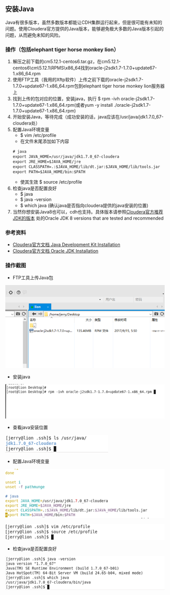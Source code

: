## 安装Java
Java有很多版本，虽然多数版本都能让CDH集群运行起来，但是很可能有未知的问题。使用Cloudera官方提供的Java版本，能够避免极大多数的Java版本引起的问题，从而避免未知的风险。

### 操作（包括elephant tiger horse monkey lion）
1. 解压之前下载的cm5.12.1-centos6.tar.gz，在cm5.12.1-centos6\cm\5.12.1\RPMS\x86_64找到oracle-j2sdk1.7-1.7.0+update67-1.x86_64.rpm
2. 使用FTP工具（我用的Xftp软件）上传之前下载的oracle-j2sdk1.7-1.7.0+update67-1.x86_64.rpm包到elephant tiger horse monkey lion服务器上
3. 找到上传的包对应的位置，安装java，执行 $ rpm -ivh oracle-j2sdk1.7-1.7.0+update67-1.x86_64.rpm(或者yum -y install ./oracle-j2sdk1.7-1.7.0+update67-1.x86_64.rpm)
4. 开始安装Java，等待完成（成功安装的话，java应该在/usr/java/jdk1.7.0_67-cloudera处）
5. 配置Java环境变量
	- $ vim /etc/profile
	- 在文件末尾添加如下内容
	```
	# java
	export JAVA_HOME=/usr/java/jdk1.7.0_67-cloudera
	export JRE_HOME=$JAVA_HOME/jre
	export CLASSPATH=.:$JAVA_HOME/lib/dt.jar:$JAVA_HOME/lib/tools.jar
	export PATH=$JAVA_HOME/bin:$PATH
	```
	- 使其生效 $ source /etc/profile
6. 检查java是否配置良好
	- $ java
	- $ java -version
	- $ which java (确认java是否指向cloudera提供的java安装的位置)
7. 当然你想安装Java8也可以，cdh也支持。具体版本请参照[Cloudera官方推荐JDK的版本](https://www.cloudera.com/documentation/enterprise/release-notes/topics/rn_consolidated_pcm.html#pcm_jdk) 处的Oracle JDK 8 versions that are tested and recommended

### 参考资料
- [Cloudera官方文档 Java Development Kit Installation](https://www.cloudera.com/documentation/enterprise/latest/topics/cdh_ig_jdk_installation.html)
- [Cloudera官方文档 Oracle JDK Installation](https://www.cloudera.com/documentation/cdh/5-1-x/CDH5-Installation-Guide/cdh5ig_oracle_jdk_installation.html)

### 操作截图
- FTP工具上传Java包

![FTP工具上传Java包截图](java_upload.png)

- 安装java

![安装java截图](install_java.png)

- 查看java安装位置

![java安装位置截图](java_location.png)


- 配置Java环境变量

![Java环境变量截图](java_home.png)

![Java环境变量截图](java_profile.png)

- 检查java是否配置良好

![检查Java](java_check.png)
